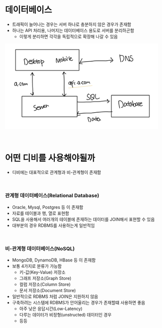 # 데이터베이스

- 트래픽이 늘어나는 경우는 서버 하나로 충분하지 않은 경우가 존재함
- 하나는 API 처리용, 나머지는 데이터베이스 용도로 서버를 분리하곤함
  - 이렇게 분리하면 각각을 독립적으로 확장해 나갈 수 있음

![alt text](image-1.png)

<br>

# 어떤 디비를 사용해야될까

- 디비에는 대표적으로 관계형과 비-관계형이 존재함

<br>

### 관계형 데이터베이스(Relational Database)

- Oracle, Mysql, Postgres 등 이 존재함
- 자료를 테이블과 행, 열로 표현함
- SQL을 사용해서 여러개의 테이블에 존재하는 데이터를 JOIN해서 표현할 수 있음
- 대부분의 경우 RDBMS를 사용하는게 일반적임

<br>

### 비-관계형 데이터베이스(NoSQL)

- MongoDB, DynamoDB, HBase 등 이 존재함
- 보통 4가지로 분류가 가능함
  - 키-값(Key-Value) 저장소
  - 그래프 저장소(Graph Store)
  - 컬럼 저장소(Column Store)
  - 문서 저장소(Document Store)
- 일반적으로 RDBMS 처럼 JOIN은 지원하지 않음
- 구축하려는 시스템에 RDBMS가 안어울리는 경우가 존재할떄 사용하면 좋음
  - 아주 낮은 응답시간(Low-Latency)
  - 다루는 데이터가 비정형(unstructed) 데이터인 경우
  - 등등
